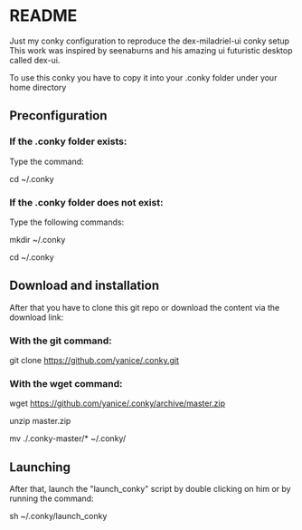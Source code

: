 # README

Just my conky configuration to reproduce the dex-miladriel-ui conky setup
This work was inspired by seenaburns and his amazing ui futuristic desktop 
called dex-ui.

To use this conky you have to copy it into your .conky folder under your home directory
## Preconfiguration
### If the .conky folder exists:
Type the command:

cd ~/.conky

### If the .conky folder does not exist:
Type the following commands:

mkdir ~/.conky

cd ~/.conky


## Download and installation
After that you have to clone this git repo or download the content via the download link:

### With the git command:
git clone https://github.com/yanice/.conky.git



### With the wget command:
wget https://github.com/yanice/.conky/archive/master.zip

unzip master.zip

mv ./.conky-master/* ~/.conky/

## Launching
After that, launch the "launch_conky" script by double clicking on him or by running the 
command:

sh ~/.conky/launch_conky
